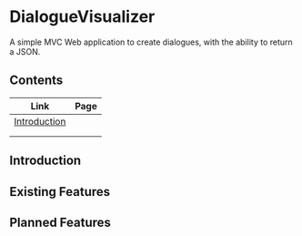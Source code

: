 # DialogueVisualizer
A simple MVC Web application to create dialogues, with the ability to return a JSON.

## Contents
| Link | Page |
|------|------|
|[Introduction](#introduction)    |      |
|      |      |
|      |      |

## Introduction

## Existing Features

## Planned Features